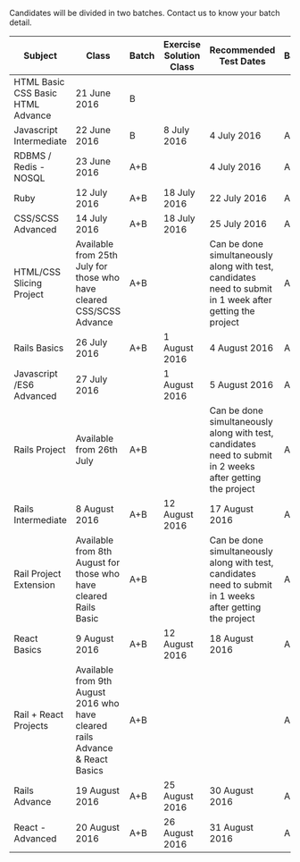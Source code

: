 Candidates will be divided in two batches. Contact us to know your batch detail.

| Subject                                                                                  | Class                                                                        | Batch | Exercise Solution Class| Recommended Test Dates                                                                                    | Batch |
|------------------------------------------------------------------------------------------|------------------------------------------------------------------------------|-------|-----------------------|------------------------------------------------------------------------------------------------------------|-------|
| HTML Basic                                CSS Basic                        HTML Advance  | 21 June 2016                                                                 | B     |                       |                                                                                                            |       |
| Javascript Intermediate                                                                  | 22 June 2016                                                                 | B     | 8 July 2016           | 4 July 2016                                                                                                | A+B   |
| RDBMS / Redis - NOSQL                                                                    | 23 June 2016                                                                 | A+B   |                       | 4 July 2016                                                                                                | A+B   |
| Ruby                                                                                     | 12 July 2016                                                                 | A+B   | 18 July 2016          | 22 July 2016                                                                                               | A+B   |
| CSS/SCSS Advanced                                                                        | 14 July 2016                                                                 | A+B   | 18 July 2016          | 25 July 2016                                                                                               | A+B   |
| HTML/CSS Slicing Project                                                                 | Available from 25th July for those who have cleared CSS/SCSS Advance         | A+B   |                       | Can be done simultaneously along with test, candidates need to submit in 1 week after getting the project  | A+B   |
| Rails Basics                                                                             | 26 July 2016                                                                 | A+B   | 1 August 2016         | 4 August 2016                                                                                              | A+B   |
| Javascript /ES6 Advanced                                                                 | 27 July 2016                                                                 |       | 1 August 2016         | 5 August 2016                                                                                              | A+B   |
| Rails Project                                                                            | Available from 26th July                                                     | A+B   |                       | Can be done simultaneously along with test, candidates need to submit in 2 weeks after getting the project | A+B   |
| Rails Intermediate                                                                       | 8 August 2016                                                                | A+B   | 12 August 2016        | 17 August 2016                                                                                             | A+B   |
| Rail Project Extension                                                                   | Available from 8th August for those who have cleared Rails Basic             | A+B   |                       | Can be done simultaneously along with test, candidates need to submit in 1 weeks after getting the project | A+B   |
| React Basics                                                                             | 9 August 2016                                                                | A+B   | 12 August 2016        | 18 August 2016                                                                                             | A+B   |
| Rail + React Projects                                                                    | Available from 9th August 2016 who have cleared rails Advance & React Basics | A+B   |                       |                                                                                                            | A+B   |
| Rails Advance                                                                            | 19 August 2016                                                               | A+B   | 25 August 2016        | 30 August 2016                                                                                             | A+B   |
| React - Advanced                                                                         | 20 August 2016                                                               | A+B   | 26 August 2016        | 31 August 2016                                                                                             | A+B   |
